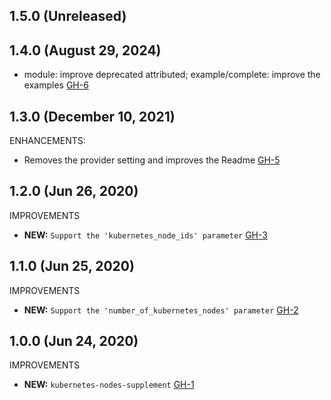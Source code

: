 ## 1.5.0 (Unreleased)
## 1.4.0 (August 29, 2024)

- module: improve deprecated attributed; example/complete: improve the examples [GH-6](https://github.com/alibabacloud-automation/terraform-alicloud-kubernetes-nodes-supplement/pull/6)

## 1.3.0 (December 10, 2021)

ENHANCEMENTS:

- Removes the provider setting and improves the Readme [GH-5](https://github.com/terraform-alicloud-modules/terraform-alicloud-kubernetes-nodes-supplement/pull/5)

## 1.2.0 (Jun 26, 2020)

IMPROVEMENTS

- **NEW:**  `Support the 'kubernetes_node_ids' parameter` [GH-3]( https://github.com/terraform-alicloud-modules/terraform-alicloud-kubernetes-nodes-supplement/pull/3)

## 1.1.0 (Jun 25, 2020)

IMPROVEMENTS

- **NEW:**  `Support the 'number_of_kubernetes_nodes' parameter` [GH-2]( https://github.com/terraform-alicloud-modules/terraform-alicloud-kubernetes-nodes-supplement/pull/2)

## 1.0.0 (Jun 24, 2020)

IMPROVEMENTS

- **NEW:**  `kubernetes-nodes-supplement` [GH-1]( https://github.com/terraform-alicloud-modules/terraform-alicloud-kubernetes-nodes-supplement/pull/1)
